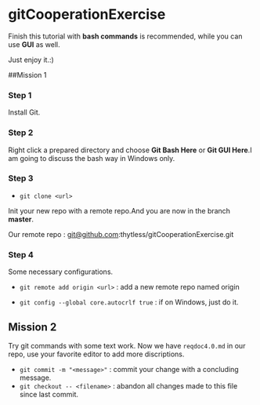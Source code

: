 # gitCooperationExercise
Finish this tutorial with **bash commands** is recommended, while you can use  **GUI** as well. 

Just enjoy it.:)

##Mission 1
### Step 1
Install Git.

### Step 2
Right click a prepared directory and choose **Git Bash Here** or **Git GUI Here**.I am going to discuss the bash way in Windows only.

### Step 3
- `git clone <url>` 

Init your new repo with a remote repo.And you are now in the branch **master**.

Our remote repo : git@github.com:thytless/gitCooperationExercise.git

### Step 4
Some necessary configurations.

- `git remote add origin <url>` : add a new remote repo named origin

- `git config --global core.autocrlf true` : if on Windows, just do it.

## Mission 2
Try git commands with some text work.
Now we have `reqdoc4.0.md` in our repo, use your favorite editor to add more discriptions.

- `git commit -m "<message>"`  : commit your change with a concluding message.
- `git checkout -- <filename>` : abandon all changes made to this file since last commit.
 




